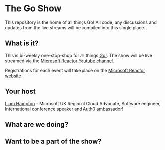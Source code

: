 # The Go Show
This repository is the home of all things Go! All code, any discussions and updates from the live streams will be compiled into this single place.

## What is it?
This is bi-weekly one-stop-shop for all things [Go!](https://go.dev/). The show will be live streamed via the [Microsoft Reactor Youtube channel](https://www.youtube.com/@MicrosoftReactor).

Registrations for each event will take place on the [Microsoft Reactor website](https://developer.microsoft.com/reactor/)

## Your host
[Liam Hampton](https://www.linkedin.com/in/liam-conroy-hampton/) - Microsoft UK Regional Cloud Advocate, Software engineer, International conference speaker and [Auth0](https://auth0.com/) ambassador!

## What are we doing?


## Want to be a part of the show?